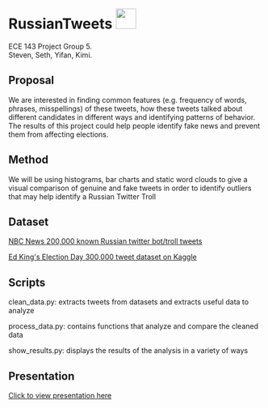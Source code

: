 # RussianTweets <img src="https://www.stickpng.com/assets/images/580b57fcd9996e24bc43c53e.png" width="40" height="40"/>
ECE 143 Project Group 5.  
Steven, Seth, Yifan, Kimi.

## Proposal

We are interested in finding common features (e.g. frequency of words, phrases,
misspellings) of these tweets, how these tweets talked about different
candidates in different ways and identifying patterns of behavior. The results
of this project could help people identify fake news and prevent them from
affecting elections.

## Method

We will be using histograms, bar charts and static word clouds to give a visual
comparison of genuine and fake tweets in order to identify outliers that may
help identify a Russian Twitter Troll

## Dataset

[NBC News 200,000 known Russian twitter bot/troll tweets](https://www.nbcnews.com/tech/social-media/now-available-more-200-000-deleted-russian-troll-tweets-n844731 "NBC News")

[Ed King's Election Day 300,000 tweet dataset on Kaggle](https://www.kaggle.com/kinguistics/election-day-tweets#election_day_tweets.csv "Kaggle")

## Scripts

clean_data.py: extracts tweets from datasets and extracts useful data to analyze

process_data.py: contains functions that analyze and compare the cleaned data

show_results.py: displays the results of the analysis in a variety of ways

## Presentation

[Click to view presentation here](../blob/master/README.md)
